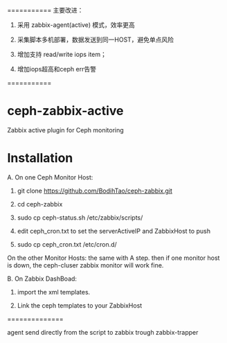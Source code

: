 ===========
主要改进：

1. 采用 zabbix-agent(active) 模式，效率更高

2. 采集脚本多机部署，数据发送到同一HOST，避免单点风险

3. 增加支持 read/write iops item；

4. 增加iops超高和ceph err告警

===========


ceph-zabbix-active
===========

Zabbix active plugin for Ceph monitoring

Installation
===========

A. On one Ceph Monitor Host:

1.  git clone https://github.com/BodihTao/ceph-zabbix.git

2. cd ceph-zabbix

3. sudo cp ceph-status.sh /etc/zabbix/scripts/
   
4. edit ceph_cron.txt to set the serverActiveIP and ZabbixHost to push

5. sudo cp ceph_cron.txt /etc/cron.d/

On the other Monitor Hosts:
the same with A step.
then if one monitor host is down, the ceph-cluser zabbix monitor will work fine.


B. On Zabbix DashBoad:

1. import the xml templates.

2. Link the ceph templates to your ZabbixHost





==============

agent send directly from the script to zabbix trough zabbix-trapper
